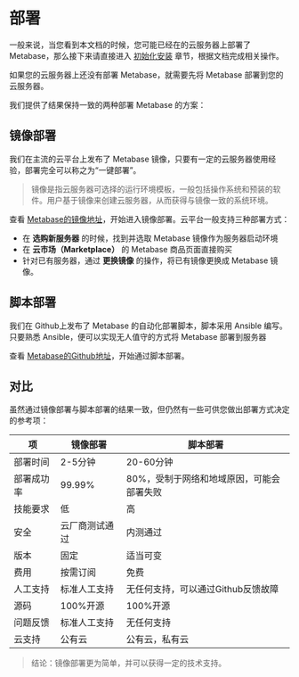 # 部署

一般来说，当您看到本文档的时候，您可能已经在的云服务器上部署了 Metabase，那么接下来请直接进入 [初始化安装](/zh/stack-installation) 章节，根据文档完成相关操作。

如果您的云服务器上还没有部署 Metabase，就需要先将 Metabase 部署到您的云服务器。

我们提供了结果保持一致的两种部署 Metabase 的方案：

## 镜像部署

我们在主流的云平台上发布了 Metabase 镜像，只要有一定的云服务器使用经验，部署完全可以称之为“一键部署”。

> 镜像是指云服务器可选择的运行环境模板，一般包括操作系统和预装的软件。用户基于镜像来创建云服务器，从而获得与镜像一致的系统环境。

查看 [Metabase的镜像地址](http://apps.websoft9.com/metabase)，开始进入镜像部署。云平台一般支持三种部署方式：

* 在 **选购新服务器** 的时候，找到并选取 Metabase 镜像作为服务器启动环境
* 在 **云市场（Marketplace）**  的 Metabase 商品页面直接购买
* 针对已有服务器，通过 **更换镜像** 的操作，将已有镜像更换成 Metabase 镜像。

## 脚本部署

我们在 Github上发布了 Metabase 的自动化部署脚本，脚本采用 Ansible 编写。只要熟悉 Ansible，便可以实现无人值守的方式将 Metabase 部署到服务器

查看 [Metabase的Github地址](https://github.com/Websoft9/ansible-metabase)，开始通过脚本部署。

## 对比

虽然通过镜像部署与脚本部署的结果一致，但仍然有一些可供您做出部署方式决定的参考项：

|  项   |  镜像部署   |  脚本部署   |
| --- | --- | --- |
|  部署时间   |  2-5分钟   |  20-60分钟   |
|  部署成功率   |  99.99%   |  80%，受制于网络和地域原因，可能会部署失败   |
|  技能要求   |  低   |  高   |
|  安全   |  云厂商测试通过   |  内测通过   |
|  版本   |  固定   |  适当可变   |
|  费用   |  按需订阅  |  免费   |
|  人工支持   |  标准人工支持  |  无任何支持，可以通过Github反馈故障   |
|  源码   |  100%开源  |  100%开源   |
|  问题反馈   |  标准人工支持  |  无任何支持   |
|  云支持   |  公有云  |  公有云，私有云   |

> 结论：镜像部署更为简单，并可以获得一定的技术支持。